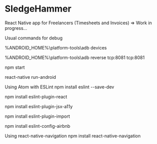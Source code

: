 # SledgeHammer
React Native app for Freelancers (Timesheets and Invoices) => Work in progress...

Usual commands for debug

%ANDROID_HOME%\platform-tools\adb devices

%ANDROID_HOME%\platform-tools\adb reverse tcp:8081 tcp:8081

npm start

react-native run-android

Using Atom with ESLint
npm install eslint --save-dev

npm install eslint-plugin-react

npm install eslint-plugin-jsx-a11y

npm install eslint-plugin-import

npm install eslint-config-airbnb

Using react-native-navigation
npm install react-native-navigation

